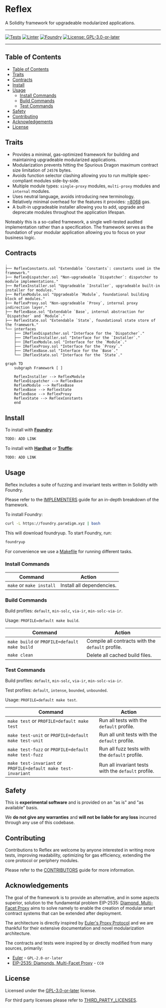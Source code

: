 # Reflex

A Solidity framework for upgradeable modularized applications.

---

[![Tests][gha-contracts-badge]][gha-contracts] [![Linter][gha-lint-badge]][gha-lint] [![Foundry][foundry-badge]][foundry] [![License: GPL-3.0-or-later][license-badge]][license]

[gha-contracts]: https://github.com/Chroma-Org/Reflex/actions/workflows/contracts.yml
[gha-contracts-badge]: https://github.com/Chroma-Org/Reflex/actions/workflows/contracts.yml/badge.svg
[gha-lint]: https://github.com/Chroma-Org/Reflex/actions/workflows/lint.yml
[gha-lint-badge]: https://github.com/Chroma-Org/Reflex/actions/workflows/lint.yml/badge.svg
[foundry]: https://getfoundry.sh/
[foundry-badge]: https://img.shields.io/badge/Built%20with-Foundry-DEA584.svg
[license]: https://www.gnu.org/licenses/gpl-3.0
[license-badge]: https://img.shields.io/badge/License-GPL--3.0--or--later-blue

---

## Table of Contents

- [Table of Contents](#table-of-contents)
- [Traits](#traits)
- [Contracts](#contracts)
- [Install](#install)
- [Usage](#usage)
  - [Install Commands](#install-commands)
  - [Build Commands](#build-commands)
  - [Test Commands](#test-commands)
- [Safety](#safety)
- [Contributing](#contributing)
- [Acknowledgements](#acknowledgements)
- [License](#license)

## Traits

- Provides a minimal, gas-optimized framework for building and maintaining upgradeable modularized applications.
- Modularization prevents hitting the Spurious Dragon maximum contract size limitation of `24576` bytes.
- Avoids function selector clashing allowing you to run multiple spec-compliant modules side-by-side.
- Multiple module types: `single-proxy` modules, `multi-proxy` modules and `internal` modules.
- Uses neutral language, avoids introducing new terminology.
- Relatively minimal overhead for the features it provides: [~8068](test/ImplementationGas.t.sol) gas.
- A built-in upgradeable installer allowing you to add, upgrade and deprecate modules throughout the application lifespan.

Noteably this is a so-called framework, a single well-tested audited implementation rather than a specification.
The framework serves as the foundation of your modular application allowing you to focus on your business logic.

## Contracts

```
.
├── ReflexConstants.sol "Extendable `Constants`: constants used in the framework."
├── ReflexDispatcher.sol "Non-upgradeable `Dispatcher`: dispatcher to module implementations."
├── ReflexInstaller.sol "Upgradeable `Installer`, upgradeable built-in installer for modules."
├── ReflexModule.sol "Upgradeable `Module`, foundational building block of modules."
├── ReflexProxy.sol "Non-upgradeable `Proxy`, internal proxy indirection layer."
├── ReflexBase.sol "Extendable `Base`, internal abstraction for `Dispatcher` and `Module`."
├── ReflexState.sol "Extendable `State`, foundational state store of the framework."
└── interfaces
    ├── IReflexDispatcher.sol "Interface for the `Dispatcher`."
    ├── IReflexInstaller.sol "Interface for the `Installer`."
    ├── IReflexModule.sol "Interface for the `Module`."
    ├── IReflexProxy.sol "Interface for the `Proxy`."
    ├── IReflexBase.sol "Interface for the `Base`."
    └── IReflexState.sol "Interface for the `State`."
```

```mermaid
graph TD
    subgraph Framework [ ]

    ReflexInstaller --> ReflexModule
    ReflexDispatcher --> ReflexBase
    ReflexModule --> ReflexBase
    ReflexBase --> ReflexState
    ReflexBase --> ReflexProxy
    ReflexState --> ReflexConstants
    end
```

## Install

To install with [**Foundry**](https://github.com/foundry-rs/foundry):

```sh
TODO: ADD LINK
```

To install with [**Hardhat**](https://github.com/nomiclabs/hardhat) or [**Truffle**](https://github.com/trufflesuite/truffle):

```sh
TODO: ADD LINK
```

## Usage

Reflex includes a suite of fuzzing and invariant tests written in Solidity with Foundry.

Please refer to the [IMPLEMENTERS](docs/IMPLEMENTERS.md) guide for an in-depth breakdown of the framework.

To install Foundry:

```sh
curl -L https://foundry.paradigm.xyz | bash
```

This will download foundryup. To start Foundry, run:

```sh
foundryup
```

For convenience we use a [Makefile](/Makefile) for running different tasks.

### Install Commands

| Command                  | Action                    |
| ------------------------ | ------------------------- |
| `make` or `make install` | Install all dependencies. |

### Build Commands

Build profiles: `default`, `min-solc`, `via-ir`, `min-solc-via-ir`.

Usage: `PROFILE=default make build`.

| Command                                      | Action                                            |
| -------------------------------------------- | ------------------------------------------------- |
| `make build` or `PROFILE=default make build` | Compile all contracts with the `default` profile. |
| `make clean`                                 | Delete all cached build files.                    |

### Test Commands

Build profiles: `default`, `min-solc`, `via-ir`, `min-solc-via-ir`.

Test profiles: `default`, `intense`, `bounded`, `unbounded`.

Usage: `PROFILE=default make test`.

| Command                                                        | Action                                              |
| -------------------------------------------------------------- | --------------------------------------------------- |
| `make test` or `PROFILE=default make test`                     | Run all tests with the `default` profile.           |
| `make test-unit` or `PROFILE=default make test-unit`           | Run all unit tests with the `default` profile.      |
| `make test-fuzz` or `PROFILE=default make test-fuzz`           | Run all fuzz tests with the `default` profile.      |
| `make test-invariant` or `PROFILE=default make test-invariant` | Run all invariant tests with the `default` profile. |

## Safety

This is **experimental software** and is provided on an "as is" and "as available" basis.

We **do not give any warranties** and **will not be liable for any loss** incurred through any use of this codebase.

## Contributing

Contributions to Reflex are welcome by anyone interested in writing more tests, improving readability, optimizing for gas efficiency, extending the core protocol or periphery modules.

Please refer to the [CONTRIBUTORS](docs/CONTRIBUTORS.md) guide for more information.

## Acknowledgements

The goal of the framework is to provide an alternative, and in some aspects superior, solution to the fundamental problem EIP-2535: [Diamond, Multi-Facet Proxy](https://eips.ethereum.org/EIPS/eip-2535) aims to solve namely to enable the creation of modular smart contract systems that can be extended after deployment.

The architecture is directly inspired by [Euler's Proxy Protocol](https://docs.euler.finance/developers/proxy-protocol) and we are thankful for their extensive documentation and novel modularization architecture.

The contracts and tests were inspired by or directly modified from many sources, primarily:

- [Euler](https://github.com/euler-xyz/euler-contracts) - `GPL-2.0-or-later`
- [EIP-2535: Diamonds, Multi-Facet Proxy](https://eips.ethereum.org/EIPS/eip-2535) - `CC0`

## License

Licensed under the [GPL-3.0-or-later](/LICENSE) license.

For third party licenses please refer to [THIRD_PARTY_LICENSES](/THIRD_PARTY_LICENSES).
